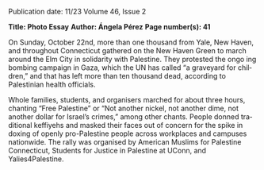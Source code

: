 Publication date: 11/23
Volume 46, Issue 2

**Title: Photo Essay**
**Author: Ángela Pérez**
**Page number(s): 41**

On Sunday, October 22nd, more 
than one thousand from Yale, New 
Haven, and throughout Connecticut 
gathered on the New Haven Green to 
march around the Elm City in solidarity 
with Palestine. They protested the ongo­
ing bombing campaign in Gaza, which 
the UN has called “a graveyard for chil­
dren,” and that has left more than ten 
thousand dead, according to Palestinian 
health officials.

Whole 
families, 
students, 
and 
organisers marched for about three 
hours, chanting “Free Palestine” or 
“Not another nickel, not another dime, 
not another dollar for Israel’s crimes,” 
among other chants. People donned tra­
ditional keffiyehs and masked their faces 
out of concern for the spike in doxing 
of openly pro-Palestine people across 
workplaces and campuses nationwide. 
The rally was organised by American 
Muslims for Palestine Connecticut, 
Students for Justice in Palestine at 
UConn, and Yalies4Palestine.